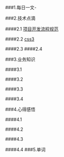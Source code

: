 ###1.每日一文-[]()

###2.技术点滴

####2.1 [项目开发流程规范](../../../Note-Book/项目需求流程规范.md)

####2.2 [css3](../../../Note-Book/css3.md)

####2.3 
####2.4 

###3.业务知识

####3.1 

####3.2

####3.3

####3.4

###4.心得感悟

####4.1

####4.2

####4.3

####4.4
###5.单词
